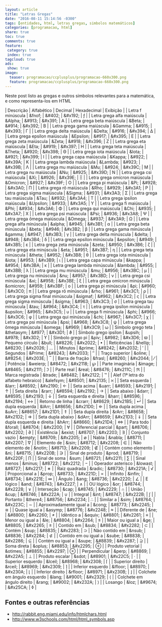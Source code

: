 ```yaml
---
layout: article
title: "Letras Gregas"
date: "2016-08-11 15:14:56 -0300"
tags: [entidades, html, letras gregas, simbolos matemáticos]
categories: [programacao, html]
share: true
toc: true
comments: true
feature:
 category: true
 index: true
tagcloud: true
ads:
 show: true
image:
  teaser: programacao/ccplusplus/programacao-660x300.png
  feature: programacao/ccplusplus/programacao-660x300.png
---
```

Neste post listo as gregas e outros simbolos relevantes para a matemática, e como representa-los em HTML

<!--more-->

| Descrição | Alfabético | Decimal | Hexadecimal | Exibição |
| Letra f minúscula | &amp;fnof; | &amp;#402; | &amp;#x192; | ƒ |
| Letra grega alfa maiúscula | &amp;Alpha; | &amp;#913; | &amp;#x391; | Α |
| Letra grega beta maiúscula | &amp;Beta; | &amp;#914; | &amp;#x392; | Β |
| Letra grega gama maiúscula | &amp;Gamma; | &amp;#915; | &amp;#x393; | Γ |
| Letra grega delta maiúscula | &amp;Delta; | &amp;#916; | &amp;#x394; | Δ |
| Letra grega epsílon maiúscula | &amp;Epsilon; | &amp;#917; | &amp;#x395; | Ε |
| Letra grega zeta maiúscula | &amp;Zeta; | &amp;#918; | &amp;#x396; | Ζ |
| Letra grega eta maiúscula | &amp;Eta; | &amp;#919; | &amp;#x397; | Η |
| Letra grega teta maiúscula | &amp;Theta; | &amp;#920; | &amp;#x398; | Θ |
| Letra grega iota maiúscula | &amp;Iota; | &amp;#921; | &amp;#x399; | Ι |
| Letra grega capa maiúscula | &amp;Kappa; | &amp;#922; | &amp;#x39A; | Κ |
| Letra grega lambda maiúscula | &amp;Lambda; | &amp;#923; | &amp;#x39B; | Λ |
| Letra grega mu maiúscula | &amp;Mu; | &amp;#924; | &amp;#x39C; | Μ |
| Letra grega nu maiúscula | &amp;Nu; | &amp;#925; | &amp;#x39D; | Ν |
| Letra grega csi maiúscula | &amp;Xi; | &amp;#926; | &amp;#x39E; | Ξ |
| Letra grega omícron maiúscula | &amp;Omicron; | &amp;#927; | &amp;#x39F; | Ο |
| Letra grega pi maiúscula | &amp;Pi; | &amp;#928; | &amp;#x3A0; | Π |
| Letra grega rô maiúscula | &amp;Rho; | &amp;#929; | &amp;#x3A1; | Ρ |
| Letra grega sigma maiúscula | &amp;Sigma; | &amp;#931; | &amp;#x3A3; | Σ |
| Letra grega tau maiúscula | &amp;Tau; | &amp;#932; | &amp;#x3A4; | Τ |
| Letra grega ipsílon maiúscula | &amp;Upsilon; | &amp;#933; | &amp;#x3A5; | Υ |
| Letra grega fi maiúscula | &amp;Phi; | &amp;#934; | &amp;#x3A6; | Φ |
| Letra grega qui maiúscula | &amp;Chi; | &amp;#935; | &amp;#x3A7; | Χ |
| Letra grega psi maiúscula | &amp;Psi; | &amp;#936; | &amp;#x3A8; | Ψ |
| Letra grega ômega maiúscula | &amp;Omega; | &amp;#937; | &amp;#x3A9; | Ω |
| Letra grega alfa minúscula | &amp;alpha; | &amp;#945; | &amp;#x3B1; | α |
| Letra grega beta minúscula | &amp;beta; | &amp;#946; | &amp;#x3B2; | β |
| Letra grega gama minúscula | &amp;gamma; | &amp;#947; | &amp;#x3B3; | γ |
| Letra grega delta minúscula | &amp;delta; | &amp;#948; | &amp;#x3B4; | δ |
| Letra grega epsílon minúscula | &amp;epsilon; | &amp;#949; | &amp;#x3B5; | ε |
| Letra grega zeta minúscula | &amp;zeta; | &amp;#950; | &amp;#x3B6; | ζ |
| Letra grega eta minúscula | &amp;eta; | &amp;#951; | &amp;#x3B7; | η |
| Letra grega teta minúscula | &amp;theta; | &amp;#952; | &amp;#x3B8; | θ |
| Letra grega iota minúscula | &amp;iota; | &amp;#953; | &amp;#x3B9; | ι |
| Letra grega capa minúscula | &amp;kappa; | &amp;#954; | &amp;#x3BA; | κ |
| Letra grega lambda minúscula | &amp;lambda; | &amp;#955; | &amp;#x3BB; | λ |
| Letra grega mu minúscula | &amp;mu; | &amp;#956; | &amp;#x3BC; | μ |
| Letra grega nu minúscula | &amp;nu; | &amp;#957; | &amp;#x3BD; | ν |
| Letra grega csi minúscula | &amp;xi; | &amp;#958; | &amp;#x3BE; | ξ |
| Letra grega omícron minúscula | &amp;omicron; | &amp;#959; | &amp;#x3BF; | ο |
| Letra grega pi minúscula | &amp;pi; | &amp;#960; | &amp;#x3C0; | π |
| Letra grega rô minúscula | &amp;rho; | &amp;#961; | &amp;#x3C1; | ρ |
| Letra grega sigma final minúscula | &amp;sigmaf; | &amp;#962; | &amp;#x3C2; | ς |
| Letra grega sigma minúscula | &amp;sigma; | &amp;#963; | &amp;#x3C3; | σ |
| Letra grega tau minúscula | &amp;tau; | &amp;#964; | &amp;#x3C4; | τ |
| Letra grega ipsílon minúscula | &amp;upsilon; | &amp;#965; | &amp;#x3C5; | υ |
| Letra grega fi minúscula | &amp;phi; | &amp;#966; | &amp;#x3C6; | φ |
| Letra grega qui minúscula | &amp;chi; | &amp;#967; | &amp;#x3C7; | χ |
| Letra grega psi minúscula | &amp;psi; | &amp;#968; | &amp;#x3C8; | ψ |
| Letra grega ômega minúscula | &amp;omega; | &amp;#969; | &amp;#x3C9; | ω |
| Símbolo grego teta | &amp;thetasym; | &amp;#977; | &amp;#x3D1; | ϑ |
| Símbolo grego ipsílon | &amp;upsih; | &amp;#978; | &amp;#x3D2; | ϒ |
| Símbolo grego pi | &amp;piv; | &amp;#982; | &amp;#x3D6; | ϖ |
| Pequeno círculo | &amp;bull; | &amp;#8226; | &amp;#x2022; | • |
| Reticências | &amp;hellip; | &amp;#8230; | &amp;#x2026; | … |
| Minutos | &amp;prime; | &amp;#8242; | &amp;#x2032; | ′ |
| Segundos | &amp;Prime; | &amp;#8243; | &amp;#x2033; | ″ |
| Traço superior | &amp;oline; | &amp;#8254; | &amp;#x203E; | ‾ |
| Barra de fração | &amp;frasl; | &amp;#8260; | &amp;#x2044; | ⁄ |
| Potência | &amp;weierp; | &amp;#8472; | &amp;#x2118; | ℘ |
| Parte imaginária | &amp;image; | &amp;#8465; | &amp;#x2111; | ℑ |
| Parte real | &amp;real; | &amp;#8476; | &amp;#x211C; | ℜ |
| Marca registrada | &amp;trade; | &amp;#8482; | &amp;#x2122; | ™ |
| Alef (1ª letra do alfabeto hebraico) | &amp;alefsym; | &amp;#8501; | &amp;#x2135; | ℵ |
| Seta esquerda | &amp;larr; | &amp;#8592; | &amp;#x2190; | ← |
| Seta acima | &amp;uarr; | &amp;#8593; | &amp;#x2191; | ↑ |
| Seta direita | &amp;rarr; | &amp;#8594; | &amp;#x2192; | → |
| Seta abaixo | &amp;darr; | &amp;#8595; | &amp;#x2193; | ↓ |
| Seta esquerda e direita | &amp;harr; | &amp;#8596; | &amp;#x2194; | ↔ |
| Retorno de linha | &amp;crarr; | &amp;#8629; | &amp;#x21B5; | ↵ |
| Seta dupla esquerda | &amp;lArr; | &amp;#8656; | &amp;#x21D0; | ⇐ |
| Seta dupla acima | &amp;uArr; | &amp;#8657; | &amp;#x21D1; | ⇑ |
| Seta dupla direita | &amp;rArr; | &amp;#8658; | &amp;#x21D2; | ⇒ |
| Seta dupla abaixo | &amp;dArr; | &amp;#8659; | &amp;#x21D3; | ⇓ |
| Seta dupla esquerda e direita | &amp;hArr; | &amp;#8660; | &amp;#x21D4; | ⇔ |
| Para todo | &amp;forall; | &amp;#8704; | &amp;#x2200; | ∀ |
| Diferencial parcial | &amp;part; | &amp;#8706; | &amp;#x2202; | ∂ |
| Existência | &amp;exist; | &amp;#8707; | &amp;#x2203; | ∃ |
| Conjunto vazio | &amp;empty; | &amp;#8709; | &amp;#x2205; | ∅ |
| Nabla | &amp;nabla; | &amp;#8711; | &amp;#x2207; | ∇ |
| Elemento de | &amp;isin; | &amp;#8712; | &amp;#x2208; | ∈ |
| Não elemento de | &amp;notin; | &amp;#8713; | &amp;#x2209; | ∉ |
| Contém como elemento | &amp;ni; | &amp;#8715; | &amp;#x220B; | ∋ |
| Sinal de produto | &amp;prod; | &amp;#8719; | &amp;#x220F; | ∏ |
| Sinal de soma | &amp;sum; | &amp;#8721; | &amp;#x2211; | ∑ |
| Sinal menos | &amp;minus; | &amp;#8722; | &amp;#x2212; | − |
| Operador asterisco | &amp;lowast; | &amp;#8727; | &amp;#x2217; | ∗ |
| Raiz quadrada | &amp;radic; | &amp;#8730; | &amp;#x221A; | √ |
| Proporcional a | &amp;prop; | &amp;#8733; | &amp;#x221D; | ∝ |
| Infinito | &amp;infin; | &amp;#8734; | &amp;#x221E; | ∞ |
| Ângulo | &amp;ang; | &amp;#8736; | &amp;#x2220; | ∠ |
| E lógico | &amp;and; | &amp;#8743; | &amp;#x2227; | ∧ |
| OU lógico | &amp;or; | &amp;#8744; | &amp;#x2228; | ∨ |
| Interseção | &amp;cap; | &amp;#8745; | &amp;#x2229; | ∩ |
| União | &amp;cup; | &amp;#8746; | &amp;#x222A; | ∪ |
| Integral | &amp;int; | &amp;#8747; | &amp;#x222B; | ∫ |
| Portanto | &amp;there4; | &amp;#8756; | &amp;#x2234; | ∴ |
| Similar a | &amp;sim; | &amp;#8764; | &amp;#x223C; | ∼ |
| Aproximadamente igual a | &amp;cong; | &amp;#8773; | &amp;#x2245; | ≅ |
| Quase igual a | &amp;asymp; | &amp;#8776; | &amp;#x2248; | ≈ |
| Diferente de | &amp;ne; | &amp;#8800; | &amp;#x2260; | ≠ |
| Idêntico a | &amp;equiv; | &amp;#8801; | &amp;#x2261; | ≡ |
| Menor ou igual a | &amp;le; | &amp;#8804; | &amp;#x2264; | ≤ |
| Maior ou igual a | &amp;ge; | &amp;#8805; | &amp;#x2265; | ≥ |
| Contido em | &amp;sub; | &amp;#8834; | &amp;#x2282; | ⊂ |
| Contém | &amp;sup; | &amp;#8835; | &amp;#x2283; | ⊃ |
| Não contido em | &amp;nsub; | &amp;#8836; | &amp;#x2284; | ⊄ |
| Contido em ou igual a | &amp;sube; | &amp;#8838; | &amp;#x2286; | ⊆ |
| Contém ou igual a | &amp;supe; | &amp;#8839; | &amp;#x2287; | ⊇ |
| Soma direta | &amp;oplus; | &amp;#8853; | &amp;#x2295; | ⊕ |
| Produto vetorial | &amp;otimes; | &amp;#8855; | &amp;#x2297; | ⊗ |
| Perpendicular | &amp;perp; | &amp;#8869; | &amp;#x22A5; | ⊥ |
| Produto escalar | &amp;sdot; | &amp;#8901; | &amp;#x22C5; | ⋅ |
| Superior esquerdo | &amp;lceil; | &amp;#8968; | &amp;#x2308; | ⌈ |
| Superior direito | &amp;rceil; | &amp;#8969; | &amp;#x2309; | ⌉ |
| Inferior esquerdo | &amp;lfloor; | &amp;#8970; | &amp;#x230A; | ⌊ |
| Inferior direito | &amp;rfloor; | &amp;#8971; | &amp;#x230B; | ⌋ |
| Colchete em ângulo esquerdo | &amp;lang; | &amp;#9001; | &amp;#x2329; | ⟨ |
| Colchete em ângulo direito | &amp;rang; | &amp;#9002; | &amp;#x232A; | ⟩ |
| Losango | &amp;loz; | &amp;#9674; | &amp;#x25CA; | ◊ |

## Fontes e outras referências

 * http://rabbit.eng.miami.edu/info/htmlchars.html
 * http://www.w3schools.com/html/html_symbols.asp